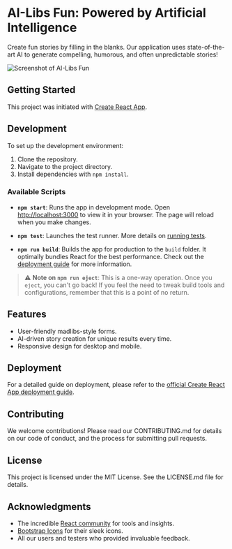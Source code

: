 # AI-Libs Fun: Powered by Artificial Intelligence

Create fun stories by filling in the blanks. Our application uses state-of-the-art AI to generate compelling, humorous, and often unpredictable stories!

![Screenshot of AI-Libs Fun](path_to_a_screenshot_of_your_app.png)

## Getting Started

This project was initiated with [Create React App](https://github.com/facebook/create-react-app).

## Development

To set up the development environment:

1. Clone the repository.
2. Navigate to the project directory.
3. Install dependencies with `npm install`.

### Available Scripts

- **`npm start`**: Runs the app in development mode. Open [http://localhost:3000](http://localhost:3000) to view it in your browser. The page will reload when you make changes.

- **`npm test`**: Launches the test runner. More details on [running tests](https://facebook.github.io/create-react-app/docs/running-tests).

- **`npm run build`**: Builds the app for production to the `build` folder. It optimally bundles React for the best performance. Check out the [deployment guide](https://facebook.github.io/create-react-app/docs/deployment) for more information.

> ⚠️ **Note on `npm run eject`**: This is a one-way operation. Once you `eject`, you can't go back! If you feel the need to tweak build tools and configurations, remember that this is a point of no return.

## Features

- User-friendly madlibs-style forms.
- AI-driven story creation for unique results every time.
- Responsive design for desktop and mobile.

## Deployment

For a detailed guide on deployment, please refer to the [official Create React App deployment guide](https://facebook.github.io/create-react-app/docs/deployment).

## Contributing

We welcome contributions! Please read our CONTRIBUTING.md for details on our code of conduct, and the process for submitting pull requests.

## License

This project is licensed under the MIT License. See the LICENSE.md file for details.

## Acknowledgments

- The incredible [React community](https://reactjs.org/community/support.html) for tools and insights.
- [Bootstrap Icons](https://icons.getbootstrap.com/) for their sleek icons.
- All our users and testers who provided invaluable feedback.
